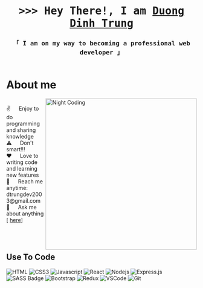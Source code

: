 
<!-- Intro  -->
<h1 align="center">
        <samp>&gt;&gt;&gt; Hey There!, I am
                <b><a href='https://github.com/dtrungdev'>Duong Dinh Trung</a></b>
        </samp>
</h1>


<h3 align="center"> 
  <samp>
    「 I am on my way to becoming a professional web developer 」
    <br>
    <br>
  </samp>
</h3>

<!-- About Section -->
 
 # About me
 
<p>
<img alt="Night Coding" src="https://media0.giphy.com/media/Ll22OhMLAlVDb8UQWe/giphy.gif" align="right" height='400px' width='auto'/>

  <br/>
 ✌️ &emsp; Enjoy to do programming and sharing knowledge <br/>
 ⚠️ &emsp; Don't smart!!! <br/>
 ❤️ &emsp; Love to writing code and learning new features<br/>
 📧 &emsp; Reach me anytime: dtrungdev2003@gmail.com<br/>
 💬 &emsp; Ask me about anything [ <a href='https://github.com/dtrungdev/dtrungdev/issues'>here<a>]

</p>

<br/>
<br/>



## Use To Code

![HTML](https://img.shields.io/badge/HTML5-E34F26?style=for-the-badge&logo=html5&logoColor=white)
![CSS3](https://img.shields.io/badge/CSS3-1572B6?style=for-the-badge&logo=css3&logoColor=white)
![Javascript](https://img.shields.io/badge/Javascript-F0DB4F?style=for-the-badge&labelColor=black&logo=javascript&logoColor=F0DB4F)
![React](https://img.shields.io/badge/-React-61DBFB?style=for-the-badge&labelColor=black&logo=react&logoColor=61DBFB)
![Nodejs](https://img.shields.io/badge/Nodejs-3C873A?style=for-the-badge&labelColor=black&logo=node.js&logoColor=3C873A)
![Express.js](https://img.shields.io/badge/Express.js-000000?style=for-the-badge&logo=express&logoColor=white)
![SASS Badge](https://img.shields.io/badge/Sass-CC6699?style=for-the-badge&logo=sass&logoColor=white)
![Bootstrap](https://img.shields.io/badge/Bootstrap-563D7C?style=for-the-badge&logo=bootstrap&logoColor=white)
![Redux](https://img.shields.io/badge/Redux-593D88?style=for-the-badge&logo=redux&logoColor=white)
![VSCode](https://img.shields.io/badge/Visual_Studio-0078d7?style=for-the-badge&logo=visual%20studio&logoColor=white)
![Git](https://img.shields.io/badge/Git-F05032?style=for-the-badge&logo=git&logoColor=white)

<br/>


